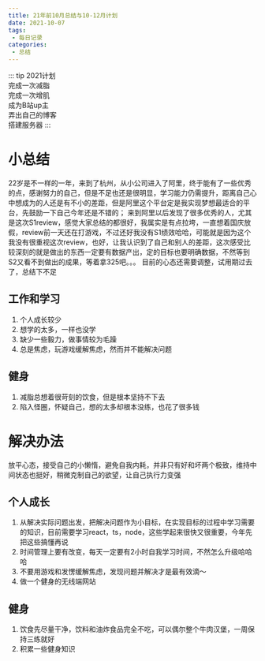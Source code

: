 ```yaml
---
title: 21年前10月总结与10-12月计划
date: 2021-10-07
tags:
 - 每日记录
categories:
 - 总结
---
```

::: tip
  2021计划<br>
  完成一次减脂<br>
  完成一次增肌<br>
  成为B站up主<br>
  弄出自己的博客<br>
  搭建服务器
:::
# 小总结
22岁是不一样的一年，来到了杭州，从小公司进入了阿里，终于能有了一些优秀的点，感谢努力的自己，但是不足也还是很明显，学习能力仍需提升，距离自己心中想成为的人还是有不小的差距，但是阿里这个平台定是我实现梦想最适合的平台，先鼓励一下自己今年还是不错的；
来到阿里以后发现了很多优秀的人，尤其是这次S1review，感觉大家总结的都很好，我属实是有点拉垮，一直想着国庆放假，review前一天还在打游戏，不过还好我没有S1绩效哈哈，可能就是因为这个我没有很重视这次review，也好，让我认识到了自己和别人的差距，这次感受比较深刻的就是做出的东西一定要有数据产出，定的目标也要明确数据，不然等到S2又看不到做出的成果，等着拿325吧。。。
目前的心态还需要调整，试用期过去了，总结下不足
## 工作和学习
1. 个人成长较少
2. 想学的太多，一样也没学
3. 缺少一些毅力，做事情较为毛躁
4. 总是焦虑，玩游戏缓解焦虑，然而并不能解决问题
## 健身
1. 减脂总想着很苛刻的饮食，但是根本坚持不下去
2. 陷入怪圈，怀疑自己，想的太多却根本没练，也花了很多钱

# 解决办法
放平心态，接受自己的小懒惰，避免自我内耗，并非只有好和坏两个极致，维持中间状态也挺好，稍微克制自己的欲望，让自己执行力变强
## 个人成长
1. 从解决实际问题出发，把解决问题作为小目标，在实现目标的过程中学习需要的知识，目前需要学习react，ts，node，这些学起来很快又很重要，今年先把这些搞懂再说
2. 时间管理上要有改变，每天一定要有2小时自我学习时间，不然怎么升级哈哈哈
3. 不要用游戏和发愣缓解焦虑，发现问题并解决才是最有效滴～
4. 做一个健身的无线端网站
## 健身
1. 饮食先尽量干净，饮料和油炸食品完全不吃，可以偶尔整个牛肉汉堡，一周保持三练就好
2. 积累一些健身知识